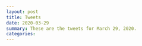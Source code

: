 ```yaml
---
layout: post
title: Tweets
date: 2020-03-29
summary: These are the tweets for March 29, 2020.
categories:
---
```


